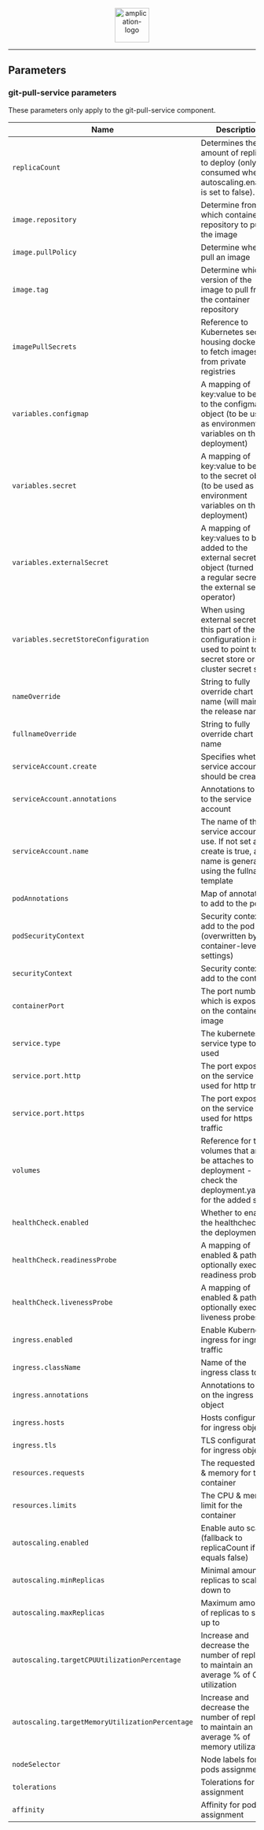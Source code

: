 <p align="center">
  <a href="https://amplication.com" target="_blank">
    <img alt="amplication-logo" height="70" alt="Amplication Logo" src="https://amplication.com/images/amplication-logo-purple.svg"/>
  </a>
</p>

---

## Parameters

### git-pull-service parameters

These parameters only apply to the git-pull-service component.

| Name                                            | Description                                                                                                                        | Value                                                                       |
| ----------------------------------------------- | ---------------------------------------------------------------------------------------------------------------------------------- | --------------------------------------------------------------------------- |
| `replicaCount`                                  | Determines the amount of replicas to deploy (only consumed when autoscaling.enabled is set to false).                              | `1`                                                                         |
| `image.repository`                              | Determine from which container repository to pull the image                                                                        | `439403303254.dkr.ecr.us-east-1.amazonaws.com/amplication-git-pull-service` |
| `image.pullPolicy`                              | Determine when to pull an image                                                                                                    | `IfNotPresent`                                                              |
| `image.tag`                                     | Determine which version of the image to pull from the container repository                                                         | `""`                                                                        |
| `imagePullSecrets`                              | Reference to Kubernetes secrets housing dockercfg to fetch images from private registries                                          | `[]`                                                                        |
| `variables.configmap`                           | A mapping of key:value to be add to the configmap object (to be used as environment variables on the deployment)                   | `{}`                                                                        |
| `variables.secret`                              | A mapping of key:value to be add to the secret object (to be used as environment variables on the deployment)                      | `{}`                                                                        |
| `variables.externalSecret`                      | A mapping of key:values to be added to the external secrets object (turned into a regular secret by the external secrets operator) | `{}`                                                                        |
| `variables.secretStoreConfiguration`            | When using external secrets this part of the configuration is used to point to the secret store or cluster secret store            | `{}`                                                                        |
| `nameOverride`                                  | String to fully override chart name (will maintain the release name)                                                               | `""`                                                                        |
| `fullnameOverride`                              | String to fully override chart name                                                                                                | `""`                                                                        |
| `serviceAccount.create`                         | Specifies whether a service account should be created                                                                              | `true`                                                                      |
| `serviceAccount.annotations`                    | Annotations to add to the service account                                                                                          | `{}`                                                                        |
| `serviceAccount.name`                           | The name of the service account to use. If not set and create is true, a name is generated using the fullname template             | `""`                                                                        |
| `podAnnotations`                                | Map of annotations to add to the pods                                                                                              | `{}`                                                                        |
| `podSecurityContext`                            | Security context to add to the pod (overwritten by container-level settings)                                                       | `{}`                                                                        |
| `securityContext`                               | Security context to add to the container                                                                                           | `{}`                                                                        |
| `containerPort`                                 | The port number which is exposed on the container image                                                                            | `3333`                                                                      |
| `service.type`                                  | The kubernetes service type to be used                                                                                             | `ClusterIP`                                                                 |
| `service.port.http`                             | The port exposed on the service to be used for http traffic                                                                        | `80`                                                                        |
| `service.port.https`                            | The port exposed on the service to be used for https traffic                                                                       | `443`                                                                       |
| `volumes`                                       | Reference for the volumes that are to be attaches to the deployment - check the deployment.yaml for the added suffix               | `[]`                                                                        |
| `healthCheck.enabled`                           | Whether to enable the healthcheck on the deployment                                                                                | `false`                                                                     |
| `healthCheck.readinessProbe`                    | A mapping of enabled & path to optionally execute readiness probes                                                                 | `{}`                                                                        |
| `healthCheck.livenessProbe`                     | A mapping of enabled & path to optionally execute liveness probes                                                                  | `{}`                                                                        |
| `ingress.enabled`                               | Enable Kubernetes ingress for ingress traffic                                                                                      | `false`                                                                     |
| `ingress.className`                             | Name of the ingress class to use                                                                                                   | `""`                                                                        |
| `ingress.annotations`                           | Annotations to add on the ingress object                                                                                           | `{}`                                                                        |
| `ingress.hosts`                                 | Hosts configuration for ingress object                                                                                             | `[]`                                                                        |
| `ingress.tls`                                   | TLS configuration for ingress object                                                                                               | `[]`                                                                        |
| `resources.requests`                            | The requested CPU & memory for the container                                                                                       | `{}`                                                                        |
| `resources.limits`                              | The CPU & memory limit for the container                                                                                           | `{}`                                                                        |
| `autoscaling.enabled`                           | Enable auto scaling (fallback to replicaCount if equals false)                                                                     | `false`                                                                     |
| `autoscaling.minReplicas`                       | Minimal amount of replicas to scale down to                                                                                        | `1`                                                                         |
| `autoscaling.maxReplicas`                       | Maximum amount of replicas to scale up to                                                                                          | `10`                                                                        |
| `autoscaling.targetCPUUtilizationPercentage`    | Increase and decrease the number of replicas to maintain an average % of CPU utilization                                           | `80`                                                                        |
| `autoscaling.targetMemoryUtilizationPercentage` | Increase and decrease the number of replicas to maintain an average % of memory utilization                                        | `80`                                                                        |
| `nodeSelector`                                  | Node labels for pods assignment                                                                                                    | `{}`                                                                        |
| `tolerations`                                   | Tolerations for pods assignment                                                                                                    | `[]`                                                                        |
| `affinity`                                      | Affinity for pods assignment                                                                                                       | `{}`                                                                        |

